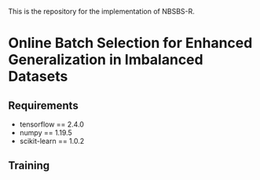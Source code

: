 This is the repository for the implementation of NBSBS-R.

# Online Batch Selection for Enhanced Generalization in Imbalanced Datasets



## Requirements
* tensorflow == 2.4.0
* numpy == 1.19.5
* scikit-learn == 1.0.2

## Training




